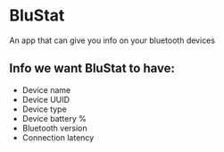 # BluStat
An app that can give you info on your bluetooth devices

## Info we want BluStat to have:
* Device name
* Device UUID
* Device type
* Device battery %
* Bluetooth version
* Connection latency
